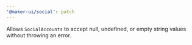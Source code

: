 ```yaml
---
'@maker-ui/social': patch
---
```


Allows `SocialAccounts` to accept null, undefined, or empty string values without throwing an error.
